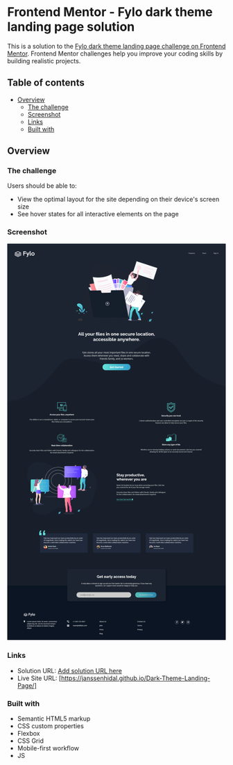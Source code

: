 # Frontend Mentor - Fylo dark theme landing page solution

This is a solution to the [Fylo dark theme landing page challenge on Frontend Mentor](https://www.frontendmentor.io/challenges/fylo-dark-theme-landing-page-5ca5f2d21e82137ec91a50fd). Frontend Mentor challenges help you improve your coding skills by building realistic projects. 

## Table of contents

- [Overview](#overview)
  - [The challenge](#the-challenge)
  - [Screenshot](#screenshot)
  - [Links](#links)
  - [Built with](#built-with)

## Overview

### The challenge

Users should be able to:

- View the optimal layout for the site depending on their device's screen size
- See hover states for all interactive elements on the page

### Screenshot

![](./full-page.png)

### Links

- Solution URL: [Add solution URL here](https://your-solution-url.com)
- Live Site URL: [https://janssenhidal.github.io/Dark-Theme-Landing-Page/]


### Built with

- Semantic HTML5 markup
- CSS custom properties
- Flexbox
- CSS Grid
- Mobile-first workflow
- JS